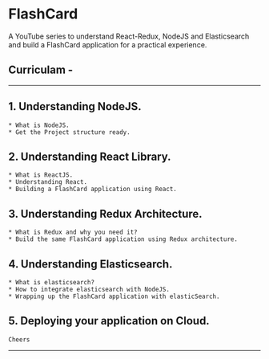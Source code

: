 # FlashCard

A YouTube series to understand React-Redux, NodeJS and Elasticsearch and build a FlashCard application for a practical experience.

## Curriculam -

---

## 1. Understanding NodeJS.
	* What is NodeJS.
	* Get the Project structure ready.

## 2. Understanding React Library.
	* What is ReactJS.
	* Understanding React.
	* Building a FlashCard application using React.

## 3. Understanding Redux Architecture.
	* What is Redux and why you need it?
	* Build the same FlashCard application using Redux architecture.

## 4. Understanding Elasticsearch.
	* What is elasticsearch?
	* How to integrate elasticsearch with NodeJS.
	* Wrapping up the FlashCard application with elasticSearch.

## 5. Deploying your application on Cloud.


```
Cheers
```
---